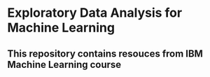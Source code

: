 # Exploratory Data Analysis for Machine Learning
## This repository contains resouces from IBM Machine Learning course
